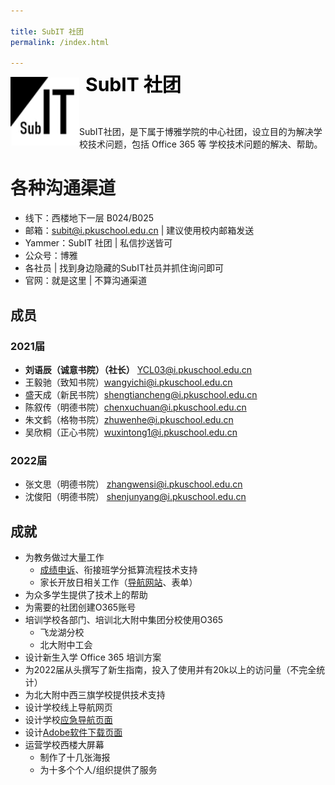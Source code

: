```yaml
---

title: SubIT 社团
permalink: /index.html

---
```


<img src="./subit.jpg" width="110" align="left">

<p style="font-size: 30px;margin-bottom: 0.25em;margin-top: -0.4em;padding-left: 120px;font-weight: bold;color: black;" id="subit">SubIT 社团</p>

<p style="
    padding-left: 120px;
"><img src="https://img.shields.io/badge/%E6%88%90%E7%AB%8B%E4%BA%8E-2018.12-blue.svg" alt="">
<!--<img src="https://img.shields.io/badge/Output_Status-%E5%92%95%E5%92%95%E5%92%95-red.svg" alt="">-->
<img src="https://img.shields.io/badge/%E6%80%BB%E4%BA%BA%E6%95%B0-8-green.svg" alt=""></p>

SubIT社团，是下属于博雅学院的中心社团，设立目的为解决学校技术问题，包括 Office 365 等 学校技术问题的解决、帮助。

# 各种沟通渠道
- 线下：西楼地下一层 B024/B025
- 邮箱：<subit@i.pkuschool.edu.cn> | 建议使用校内邮箱发送
- Yammer：SubIT 社团 | 私信抄送皆可
- 公众号：博雅
- 各社员 | 找到身边隐藏的SubIT社员并抓住询问即可
- 官网：就是这里 | 不算沟通渠道


## 成员

### 2021届
- **刘语辰（诚意书院）（社长）** <YCL03@i.pkuschool.edu.cn>
- 王毅驰（致知书院）<wangyichi@i.pkuschool.edu.cn>
- 盛天成（新民书院）<shengtiancheng@i.pkuschool.edu.cn>
- 陈叙传（明德书院）<chenxuchuan@i.pkuschool.edu.cn>
- 朱文鹤（格物书院）<zhuwenhe@i.pkuschool.edu.cn>
- 吴欣桐（正心书院）<wuxintong1@i.pkuschool.edu.cn>

### 2022届
- 张文思（明德书院） <zhangwensi@i.pkuschool.edu.cn>
- 沈俊阳（明德书院） <shenjunyang@i.pkuschool.edu.cn>

## 成就

- 为教务做过大量工作
  - [成绩申诉](https://mp.weixin.qq.com/s/EeCa3_i17T6fEsC_F6HaxA)、衔接班学分抵算流程技术支持
  - 家长开放日相关工作（[导航网站](https://pkuschool.github.io/ptm)、表单）
- 为众多学生提供了技术上的帮助
- 为需要的社团创建O365账号
- 培训学校各部门、培训北大附中集团分校使用O365
  - 飞龙湖分校
  - 北大附中工会
- 设计新生入学 Office 365 培训方案
- 为2022届从头撰写了新生指南，投入了使用并有20k以上的访问量（不完全统计）
- 为北大附中西三旗学校提供技术支持
- 设计学校线上导航网页
- 设计学校[应急导航页面](https://pkuschool.github.io/links/)
- 设计[Adobe软件下载页面](https://pkuschool.github.io/adobedl)
- 运营学校西楼大屏幕
    - 制作了十几张海报
    - 为十多个个人/组织提供了服务

